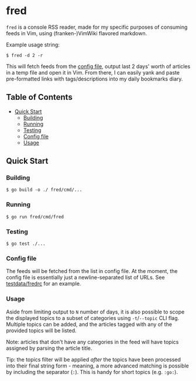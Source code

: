 # fred

`fred` is a console RSS reader, made for my specific purposes of consuming feeds in Vim, using (franken-)VimWiki flavored markdown.

Example usage string:

```console
$ fred -d 2 -r
```

This will fetch feeds from the [config file](#config-file), output last 2 days' worth of articles in a temp file and open it in Vim. From there, I can easily yank and paste pre-formatted links with tags/descriptions into my daily bookmarks diary.


## Table of Contents

- [Quick Start](#quick-start)
	- [Building](#building)
	- [Running](#running)
	- [Testing](#testing)
	- [Config file](#config-file)
	- [Usage](#usage)


## Quick Start


### Building

```console
$ go build -o ./ fred/cmd/...
```


### Running

```console
$ go run fred/cmd/fred
```


### Testing

```console
$ go test ./...
```


### Config file

The feeds will be fetched from the list in config file. At the moment, the config file is essentially just a newline-separated list of URLs. See [testdata/fredrc](testdata/fredrc) for an example.


### Usage

Aside from limiting output to `N` number of days, it is also possible to scope the displayed topics to a subset of categories using `-t`/`--topic` CLI flag. Multiple topics can be added, and the articles tagged with any of the provided topics will be listed.

Note: articles that don't have any categories in the feed will have topics assigned by parsing the article title.

Tip: the topics filter will be applied _after_ the topics have been processed into their final string form - meaning, a more advanced matching is possible by including the separator (`:`). This is handy for short topics (e.g. `:go:`).